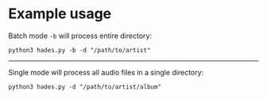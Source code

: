 # Example usage

Batch mode `-b` will process entire directory:

`python3 hades.py -b -d "/path/to/artist"`

---

Single mode will process all audio files in a single directory:

`python3 hades.py -d "/path/to/artist/album"`
